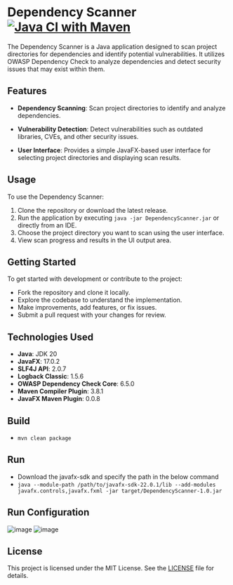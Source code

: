 # Dependency Scanner [![Java CI with Maven](https://github.com/Sangeerththan/vulnera/actions/workflows/maven.yml/badge.svg?event=push)](https://github.com/Sangeerththan/vulnera/actions/workflows/maven.yml)

The Dependency Scanner is a Java application designed to scan project directories for dependencies and identify potential vulnerabilities. It utilizes OWASP Dependency Check to analyze dependencies and detect security issues that may exist within them.

## Features

- **Dependency Scanning**: Scan project directories to identify and analyze dependencies.
  
- **Vulnerability Detection**: Detect vulnerabilities such as outdated libraries, CVEs, and other security issues.
  
- **User Interface**: Provides a simple JavaFX-based user interface for selecting project directories and displaying scan results.

## Usage

To use the Dependency Scanner:

1. Clone the repository or download the latest release.
2. Run the application by executing `java -jar DependencyScanner.jar` or directly from an IDE.
3. Choose the project directory you want to scan using the user interface.
4. View scan progress and results in the UI output area.

## Getting Started

To get started with development or contribute to the project:

- Fork the repository and clone it locally.
- Explore the codebase to understand the implementation.
- Make improvements, add features, or fix issues.
- Submit a pull request with your changes for review.

## Technologies Used

- **Java**: JDK 20
- **JavaFX**: 17.0.2
- **SLF4J API**: 2.0.7
- **Logback Classic**: 1.5.6
- **OWASP Dependency Check Core**: 6.5.0
- **Maven Compiler Plugin**: 3.8.1
- **JavaFX Maven Plugin**: 0.0.8

## Build
- `mvn clean package`
## Run
- Download the javafx-sdk and specify the path in the below command
- `java --module-path /path/to/javafx-sdk-22.0.1/lib --add-modules javafx.controls,javafx.fxml -jar target/DependencyScanner-1.0.jar`
## Run Configuration
![image](https://github.com/Sangeerththan/vulnera/assets/25486160/ae3c68fa-b0aa-43e4-9687-54c0e97bd331)
![image](https://github.com/Sangeerththan/vulnera/assets/25486160/7edfb5de-b662-48fe-bbd9-702efe42852a)

## License

This project is licensed under the MIT License. See the [LICENSE](LICENSE) file for details.

